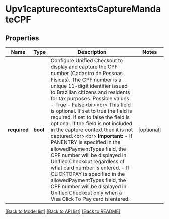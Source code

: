 # Upv1capturecontextsCaptureMandateCPF

## Properties
Name | Type | Description | Notes
------------ | ------------- | ------------- | -------------
**required** | **bool** | Configure Unified Checkout to display and capture the CPF number (Cadastro de Pessoas Físicas).  The CPF number is a unique 11-digit identifier issued to Brazilian citizens and residents for tax purposes.  Possible values: - True - False&lt;br&gt;&lt;br&gt;  This field is optional.   If set to true the field is required. If set to false the field is optional. If the field is not included in the capture context then it is not captured.&lt;br&gt;&lt;br&gt;  **Important:**  - If PANENTRY is specified in the allowedPaymentTypes field, the CPF number will be displayed in Unified Checkout regardless of what card number is entered.  - If CLICKTOPAY is specified in the allowedPaymentTypes field, the CPF number will be displayed in Unified Checkout only when a Visa Click To Pay card is entered. | [optional] 

[[Back to Model list]](../README.md#documentation-for-models) [[Back to API list]](../README.md#documentation-for-api-endpoints) [[Back to README]](../README.md)


